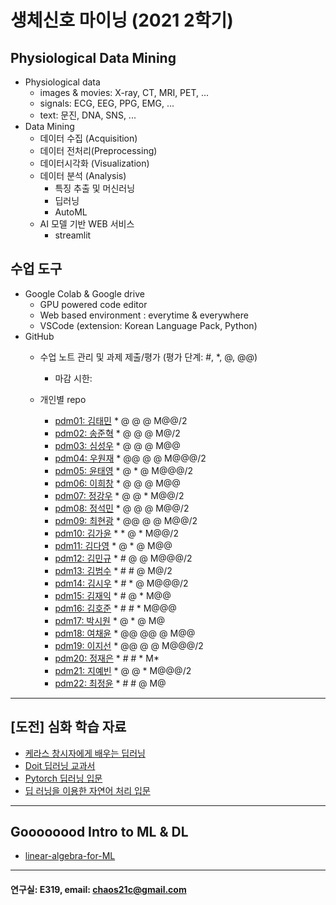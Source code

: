 # 생체신호 마이닝 (2021 2학기)

## Physiological Data Mining
* Physiological data
  - images & movies: X-ray, CT, MRI, PET, ...
  - signals: ECG, EEG, PPG, EMG, ...
  - text: 문진, DNA, SNS, ...
* Data Mining
  - 데이터 수집 (Acquisition)
  - 데이터 전처리(Preprocessing)
  - 데이터시각화 (Visualization)
  - 데이터 분석 (Analysis)
    * 특징 추출 및 머신러닝
    * 딥러닝
    * AutoML
  - AI 모델 기반 WEB 서비스
    * streamlit
    
## 수업 도구
* Google Colab & Google drive
  - GPU powered code editor
  - Web based environment : everytime & everywhere
  - VSCode (extension: Korean Language Pack, Python)
* GitHub
  - 수업 노트 관리 및 과제 제출/평가 (평가 단계: #, *, @, @@)
    * 마감 시한: 
    
  - 개인별 repo  
    * [pdm01: 김태민](https://github.com/KTM001/PDM01) * @ @ @ M@@/2
    * [pdm02: 송준혁](https://github.com/916jun/pdm02) * @ @ @ M@/2
    * [pdm03: 심성우](https://github.com/pdm03/pdm03) * @ @ @ M@@
    * [pdm04: 우원재](https://github.com/SALRIGO/pdm04) * @@ @ @ M@@@/2
    * [pdm05: 윤태영](https://github.com/xodud5654/PDM05) * @ * @ M@@@/2
    * [pdm06: 이희창](https://github.com/Hee0305/PDM06) * @ @ @ M@@
    * [pdm07: 정강우](https://github.com/junggangwo/pdm07) * @ @ * M@@/2
    * [pdm08: 정석민](https://github.com/seokmin1/PDM08) * @ @ @ M@@/2
    * [pdm09: 최현광](https://github.com/choihyungwang/pdm09) * @@ @ @ M@@/2
    * [pdm10: 김가윤](https://github.com/20193253/pdm10) * * @ * M@@/2
    * [pdm11: 김다영](https://github.com/dayeong918/pdm011) * @ * @ M@@
    * [pdm12: 김민규](https://github.com/Skystar728/pdm12) * # @ @ M@@@/2
    * [pdm13: 김범수](https://github.com/bum3632/pdm13) * # # @ M@/2
    * [pdm14: 김시우](https://github.com/loosiu/pdm14) * # * @ M@@@/2
    * [pdm15: 김재익](https://github.com/kim0129s/pdm15) * # @ * M@@
    * [pdm16: 김호준](https://github.com/hojoooon/PDM16) * # # * M@@@
    * [pdm17: 박시원](https://github.com/w2j1y12/pdm17) * @ * @ M@
    * [pdm18: 여채윤](https://github.com/ducodbs0516/pdm18) * @@ @@ @ M@@
    * [pdm19: 이지선](https://github.com/jiseon0516/pdm19) * @@ @ @ M@@@/2
    * [pdm20: 정재은](https://github.com/joung-jaeeun/pdm20) * # # * M*
    * [pdm21: 지예빈](https://github.com/Obliqueflo/PDM21) * @ @ * M@@@/2
    * [pdm22: 최정윤](https://github.com/yoon0411/pdm22) * # # @ M@
 ---
 
 ## [도전] 심화 학습 자료

 - [케라스 창시자에게 배우는 딥러닝](https://github.com/rickiepark/deep-learning-with-python-notebooks) 
 - [Doit 딥러닝 교과서](http://easyspub.co.kr/20_Menu/BookView/472/PUB) 
 - [Pytorch 딥러닝 입문](https://github.com/Justin-A/DeepLearning101)  
 - [딥 러닝을 이용한 자연어 처리 입문](https://wikidocs.net/book/2155)
 ---
 ## Goooooood Intro to ML & DL
 - [linear-algebra-for-ML](https://www.freecodecamp.org/news/how-machine-learning-leverages-linear-algebra-to-optimize-model-trainingwhy-you-should-learn-the-fundamentals-of-linear-algebra/)
 ---
 
  #### 연구실: E319, email: chaos21c@gmail.com
 
